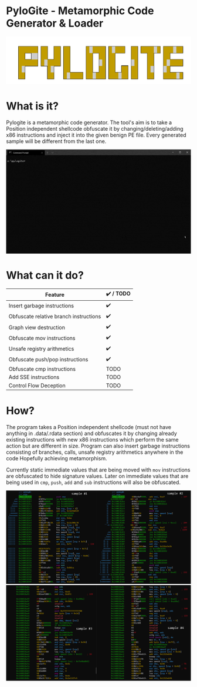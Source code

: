 # PyloGite - Metamorphic Code Generator &amp; Loader


![](png/pylogite.PNG)

# What is it?

Pylogite is a metamorphic code generator. The tool's aim is to take a Position independent shellcode obfuscate it by changing/deleting/adding x86 instructions and inject it into the given benign PE file. Every generated sample will be different from the last one.

![](png/pylogite.gif)

# What can it do?

| Feature  | :heavy_check_mark: / TODO |
| ------------- | ------------- |
| Insert garbage instructions  | :heavy_check_mark: |
| Obfuscate relative branch instructions  | :heavy_check_mark:  |
| Graph view destruction | :heavy_check_mark: |
| Obfuscate mov instructions  | :heavy_check_mark:  |
| Unsafe registry arithmetics | :heavy_check_mark: |
| Obfuscate push/pop instructions | :heavy_check_mark: |
| Obfuscate cmp instructions | TODO |
| Add SSE instructions | TODO |
| Control Flow Deception | TODO |

# How?

The program takes a Position independent shellcode (must not have anything in .data/.rdata section) and obfuscates it by changing already existing instructions with new x86 instructions which perform the same action but are different in size. Program can also insert garbage instructions consisting of branches, calls, unsafe registry arithmetics anywhere in the code Hopefully achieving metamorphism.

Currently static immediate values that are being moved with `mov` instructions are obfuscated to hide signature values. Later on immediate values that are being used in `cmp`, `push`, `add` and `sub` instructions will also be obfuscated.

![](png/pylogite_diff.PNG)
![](png/pylogite_diff2.PNG)
